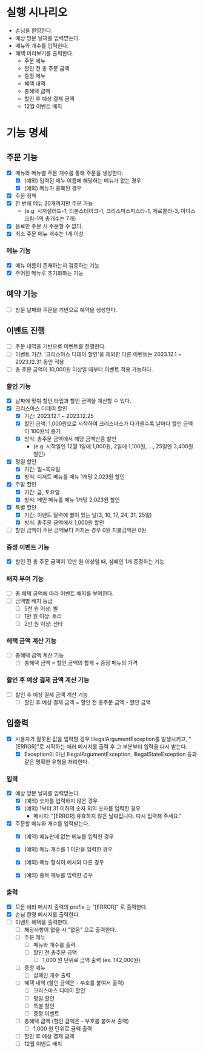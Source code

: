 # 실행 시나리오

- 손님을 환영한다.
- 예상 방문 날짜를 입력받는다.
- 메뉴와 개수를 입력한다.
- 혜택 미리보기를 출력한다.
  - 주문 메뉴
  - 할인 전 총 주문 금액
  - 증정 메뉴
  - 혜택 내역
  - 총혜택 금액
  - 할인 후 예상 결제 금액
  - 12월 이벤트 배지

# 기능 명세 

## 주문 기능

- [x] 메뉴와 메뉴별 주문 개수를 통해 주문을 생성한다.
  - [x] (예외) 입력된 메뉴 이름에 해당하는 메뉴가 없는 경우
  - [x] (예외) 메뉴가 중복된 경우
- [x] 주문 정책
 - [x] 한 번에 메뉴 20개까지만 주문 가능
   - (e.g. 시저샐러드-1, 티본스테이크-1, 크리스마스파스타-1, 제로콜라-3, 아이스크림-1의 총개수는 7개)
 - [x] 음료만 주문 시 주문할 수 없다.
 - [x] 최소 주문 메뉴 개수는 1개 이상

### 메뉴 기능

- [x] 메뉴 이름이 존재하는지 검증하는 기능
- [x] 주어진 메뉴로 초기화하는 기능

## 예약 기능

- [ ] 방문 날짜와 주문을 기반으로 예약을 생성한다. 

## 이벤트 진행

- [ ] 주문 내역을 기반으로 이벤트를 진행한다.
- [ ] 이벤트 기간: '크리스마스 디데이 할인'을 제외한 다른 이벤트는 2023.12.1 ~ 2023.12.31 동안 적용
- [ ] 총 주문 금액이 10,000원 이상일 때부터 이벤트 적용 가능하다.

### 할인 기능

- [x] 날짜에 맞춰 할인 타입과 할인 금액을 계산할 수 있다.
- [x] 크리스마스 디데이 할인
  - [x] 기간: 2023.12.1 ~ 2023.12.25
  - [x] 할인 금액: 1,000원으로 시작하여 크리스마스가 다가올수록 날마다 할인 금액이 100원씩 증가
  - [x] 방식: 총주문 금액에서 해당 금액만큼 할인
    - (e.g. 시작일인 12월 1일에 1,000원, 2일에 1,100원, ..., 25일엔 3,400원 할인)
- [x] 평일 할인 
  - [x] 기간: 일~목요일
  - [x] 방식: 디저트 메뉴를 메뉴 1개당 2,023원 할인
- [x] 주말 할인
  - [x] 기간: 금, 토요일
  - [x] 방식: 메인 메뉴를 메뉴 1개당 2,023원 할인
- [x] 특별 할인
  - [x] 기간: 이벤트 달력에 별이 있는 날(3, 10, 17, 24, 31, 25일) 
  - [x] 방식: 총주문 금액에서 1,000원 할인
- [ ] 할인 금액이 주문 금액보다 커지는 경우 0원 지불금액은 0원

### 증정 이벤트 기능

- [x] 할인 전 총 주문 금액이 12만 원 이상일 때, 샴페인 1개 증정하는 기능

### 배지 부여 기능

- [ ] 총 혜택 금액에 따라 이벤트 배지를 부여한다.
- [ ] 금액별 배지 등급
  - [ ] 5천 원 이상: 별
  - [ ] 1만 원 이상: 트리
  - [ ] 2만 원 이상: 산타

### 헤택 금액 계산 기능

- [ ] 총혜택 금액 계산 기능
  - [ ] 총혜택 금액 = 할인 금액의 합계 + 증정 메뉴의 가격

### 할인 후 예상 결제 금액 계산 기능

- [ ] 할인 후 예상 결제 금액 계산 기능
  -  [ ] 할인 후 예상 결제 금액 = 할인 전 총주문 금액 - 할인 금액

## 입출력

- [x] 사용자가 잘못된 값을 입력할 경우 IllegalArgumentException를 발생시키고, "[ERROR]"로 시작하는 에러 메시지를 출력 후 그 부분부터 입력을 다시 받는다.
  - [x] Exception이 아닌 IllegalArgumentException, IllegalStateException 등과 같은 명확한 유형을 처리한다.

### 입력

- [x] 예상 방문 날짜를 입력받는다.
  - [x] (예외) 숫자를 입력하지 않은 경우
  - [x] (예외) 1부터 31 이하의 숫자 외의 숫자를 입력한 경우 
    - 메시지: "[ERROR] 유효하지 않은 날짜입니다. 다시 입력해 주세요."
- [x] 주문할 메뉴와 개수를 입력받는다.
  - [x] (예외) 메뉴판에 없는 메뉴를 입력한 경우
  - [x] (예외) 메뉴 개수를 1 미만을 입력한 경우
  - [x] (예외) 메뉴 형식이 예시와 다른 경우
  - [x] (예외) 중복 메뉴를 입력한 경우
  

### 출력

- [x] 모든 에러 메시지 출력의 prefix 는 "[ERROR]" 로 출력한다.
- [x] 손님 환영 메시지를 출력한다.
- [ ] 이벤트 혜택을 출력한다.
  - [ ] 해당사항이 없을 시 "없음" 으로 출력한다. 
  - [ ] 주문 메뉴
    - [ ] 메뉴와 개수를 출력
    - [ ] 할인 전 총주문 금액
      - [ ] 1,000 원 단위로 금액 출력 (ex. 142,000원)
  - [ ] 증정 메뉴 
    - [ ] 샴페인 개수 출력
  - [ ] 혜택 내역 (할인 금액은 - 부호를 붙여서 출력)
    - [ ] 크리스마스 디데이 할인
    - [ ] 평일 할인
    - [ ] 특별 할인
    - [ ] 증정 이벤트
  - [ ] 총혜택 금액 (할인 금액은 - 부호를 붙여서 출력)
    - [ ] 1,000 원 단위로 금액 출력
  - [ ] 할인 후 예상 결제 금액
  - [ ] 12월 이벤트 배지